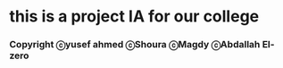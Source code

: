 # this is a project IA for our college

### Copyright ⓒyusef ahmed  ⓒShoura ⓒMagdy ⓒAbdallah El-zero
